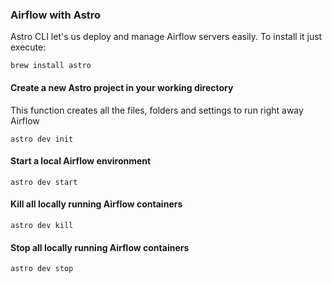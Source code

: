 ### Airflow with Astro

Astro CLI let's us deploy and manage Airflow servers easily. To install it just execute:

`brew install astro`

#### Create a new Astro project in your working directory

This function creates all the files, folders and settings to run right away Airflow

`astro dev init`

#### Start a local Airflow environment

`astro dev start`

#### Kill all locally running Airflow containers

`astro dev kill`

#### Stop all locally running Airflow containers

`astro dev stop`
